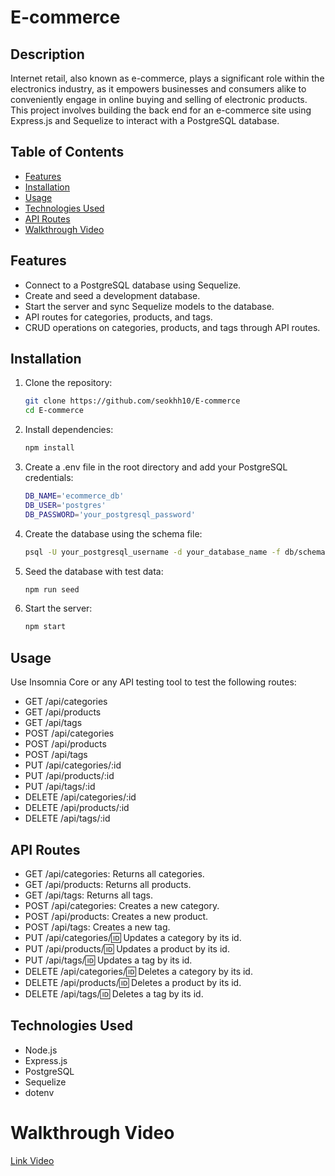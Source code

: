 # E-commerce 


## Description

Internet retail, also known as e-commerce, plays a significant role within the electronics industry, as it empowers businesses and consumers alike to conveniently engage in online buying and selling of electronic products. This project involves building the back end for an e-commerce site using Express.js and Sequelize to interact with a PostgreSQL database.

## Table of Contents
- [Features](#features)
- [Installation](#installation)
- [Usage](#usage)
- [Technologies Used](#technologies-used)
- [API Routes](#api-routes)
- [Walkthrough Video](#walkthrough-video)

## Features

- Connect to a PostgreSQL database using Sequelize.
- Create and seed a development database.
- Start the server and sync Sequelize models to the database.
- API routes for categories, products, and tags.
- CRUD operations on categories, products, and tags through API routes.

## Installation

1. Clone the repository:
   ```sh
   git clone https://github.com/seokhh10/E-commerce
   cd E-commerce

2. Install dependencies:   
   ```sh
   npm install

3. Create a .env file in the root directory and add your PostgreSQL credentials:
   ```sh
   DB_NAME='ecommerce_db'
   DB_USER='postgres'
   DB_PASSWORD='your_postgresql_password'

4. Create the database using the schema file:
   ```sh
   psql -U your_postgresql_username -d your_database_name -f db/schema.sql

5. Seed the database with test data:
   ```sh
   npm run seed

6. Start the server:
   ```sh
   npm start

## Usage

Use Insomnia Core or any API testing tool to test the following routes:

- GET /api/categories
- GET /api/products
- GET /api/tags
- POST /api/categories
- POST /api/products
- POST /api/tags
- PUT /api/categories/:id
- PUT /api/products/:id
- PUT /api/tags/:id
- DELETE /api/categories/:id
- DELETE /api/products/:id
- DELETE /api/tags/:id

## API Routes

- GET /api/categories: Returns all categories.
- GET /api/products: Returns all products.
- GET /api/tags: Returns all tags.
- POST /api/categories: Creates a new category.
- POST /api/products: Creates a new product.
- POST /api/tags: Creates a new tag.
- PUT /api/categories/:id: Updates a category by its id.
- PUT /api/products/:id: Updates a product by its id.
- PUT /api/tags/:id: Updates a tag by its id.
- DELETE /api/categories/:id: Deletes a category by its id.
- DELETE /api/products/:id: Deletes a product by its id.
- DELETE /api/tags/:id: Deletes a tag by its id.

## Technologies Used

- Node.js
- Express.js
- PostgreSQL
- Sequelize
- dotenv

# Walkthrough Video

[Link Video]()

   
